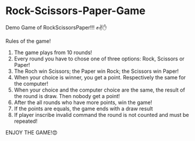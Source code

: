 # Rock-Scissors-Paper-Game

Demo Game of RockScissorsPaper!!! ✊✌✋

Rules of the game!

1. The game plays from 10 rounds!
2. Every round you have to chose one of three options: Rock, Scissors or Paper!
3. The Roch win Scissors; the Paper win Rock; the Scissors win Paper!
4. When your choice is winner, you get a point. Respectively the same for the computer!
5. When your choice and the computer choice are the same, the result of the round is draw. Then nobody get a point!
6. After the all rounds who have more points, win the game!
7. If the points are equals, the game ends with a draw result
8. If player inscribe invalid command the round is not counted and must be repeated!

ENJOY THE GAME!😍


